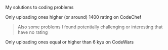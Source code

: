 My solutions to coding problems

Only uploading ones higher (or around) 1400 rating on CodeChef

> Also some problems I found potentially challenging or interesting that have no rating


Only uploading ones equal or higher than 6 kyu on CodeWars
